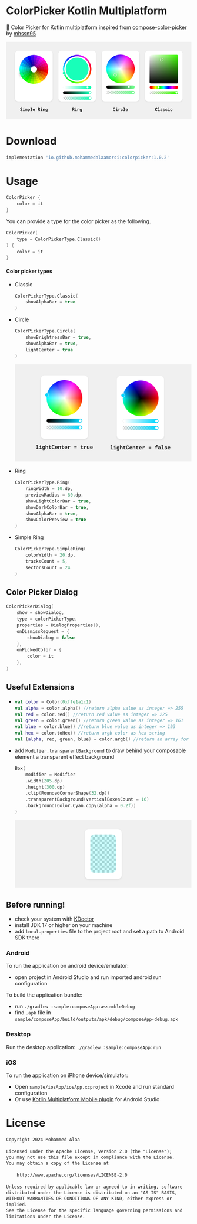 # ColorPicker Kotlin Multiplatform

🎨 Color Picker for Kotlin multiplatform inspired from [compose-color-picker](https://github.com/mhssn95/compose-color-picker) by [mhssn95](https://github.com/mhssn95)

![colorPickers](/assets/colorPickers.png)


# Download

```groovy
implementation 'io.github.mohammedalaamorsi:colorpicker:1.0.2'
```
# Usage

```kotlin
ColorPicker {
    color = it
}
```

You can provide a type for the color picker as the following.

```kotlin
ColorPicker(
    type = ColorPickerType.Classic()
) {
    color = it
}
```
#### Color picker types
- Classic

  ```kotlin
  ColorPickerType.Classic(
      showAlphaBar = true
  )
  ```

- Circle

  ```kotlin
  ColorPickerType.Circle(
      showBrightnessBar = true,
      showAlphaBar = true,
      lightCenter = true
  )
  ```

  ![circleColorPickers](/assets/circleColorPicker.png)


- Ring

  ```kotlin
  ColorPickerType.Ring(
      ringWidth = 10.dp,
      previewRadius = 80.dp,
      showLightColorBar = true,
      showDarkColorBar = true,
      showAlphaBar = true,
      showColorPreview = true
  )
  ```



- Simple Ring

  ```kotlin
  ColorPickerType.SimpleRing(
      colorWidth = 20.dp,
      tracksCount = 5,
      sectorsCount = 24
  )
  ```

## Color Picker Dialog

```kotlin
ColorPickerDialog(
    show = showDialog,
    type = colorPickerType,
    properties = DialogProperties(),
    onDismissRequest = {
    	showDialog = false
    },
    onPickedColor = {
    	color = it
    },
)
```

## Useful Extensions

- ```kotlin
  val color = Color(0xffe1a1c1)
  val alpha = color.alpha() //return alpha value as integer => 255
  val red = color.red() //return red value as integer => 225
  val green = color.green() //return green value as integer => 161
  val blue = color.blue() //return blue value as integer => 193
  val hex = color.toHex() //return argb color as hex string
  val (alpha, red, green, blue) = color.argb() //return an array for all color channels value
  ```

- add `Modifier.transparentBackground` to draw behind your composable element a transparent effect background

  ```kotlin
  Box(
      modifier = Modifier
      .width(205.dp)
      .height(300.dp)
      .clip(RoundedCornerShape(32.dp))
      .transparentBackground(verticalBoxesCount = 16)
      .background(Color.Cyan.copy(alpha = 0.2f))
  )
  ```

  ![transparentBackground](/assets/transparentBackground.png)


## Before running!
 - check your system with [KDoctor](https://github.com/Kotlin/kdoctor)
 - install JDK 17 or higher on your machine
 - add `local.properties` file to the project root and set a path to Android SDK there

### Android
To run the application on android device/emulator:  
 - open project in Android Studio and run imported android run configuration

To build the application bundle:
 - run `./gradlew :sample:composeApp:assembleDebug`
 - find `.apk` file in `sample/composeApp/build/outputs/apk/debug/composeApp-debug.apk`

### Desktop
Run the desktop application: `./gradlew :sample:composeApp:run`

### iOS
To run the application on iPhone device/simulator:
 - Open `sample/iosApp/iosApp.xcproject` in Xcode and run standard configuration
 - Or use [Kotlin Multiplatform Mobile plugin](https://plugins.jetbrains.com/plugin/14936-kotlin-multiplatform-mobile) for Android Studio


# License

```
Copyright 2024 Mohammed Alaa

Licensed under the Apache License, Version 2.0 (the "License");
you may not use this file except in compliance with the License.
You may obtain a copy of the License at

    http://www.apache.org/licenses/LICENSE-2.0

Unless required by applicable law or agreed to in writing, software
distributed under the License is distributed on an "AS IS" BASIS,
WITHOUT WARRANTIES OR CONDITIONS OF ANY KIND, either express or implied.
See the License for the specific language governing permissions and
limitations under the License.
```
